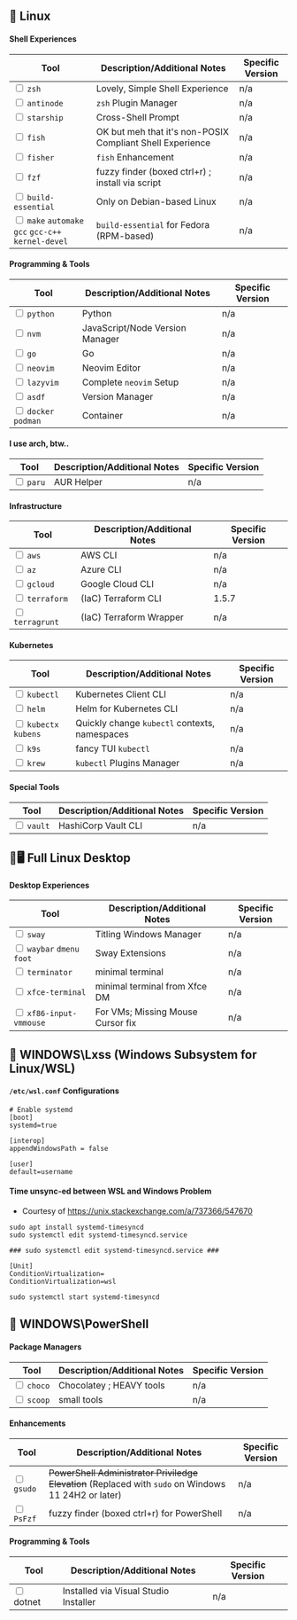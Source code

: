 🐧 Linux
---

#### Shell Experiences

|Tool|Description/Additional Notes|Specific Version|
--|--|--
<input type="checkbox"> `zsh` | Lovely, Simple Shell Experience | n/a
<input type="checkbox"> `antinode` | `zsh` Plugin Manager | n/a
<input type="checkbox"> `starship` | Cross-Shell Prompt | n/a
<input type="checkbox"> `fish` | OK but meh that it's non-POSIX Compliant Shell Experience | n/a
<input type="checkbox"> `fisher` | `fish` Enhancement | n/a
<input type="checkbox"> `fzf` | fuzzy finder (boxed ctrl+r) ; install via script | n/a
<input type="checkbox"> `build-essential` | Only on Debian-based Linux | n/a
<input type="checkbox"> `make` `automake` `gcc` `gcc-c++` `kernel-devel` | `build-essential` for Fedora (RPM-based) | n/a

#### Programming & Tools
|Tool|Description/Additional Notes|Specific Version|
--|--|--
<input type="checkbox"> `python` | Python | n/a
<input type="checkbox"> `nvm` | JavaScript/Node Version Manager | n/a
<input type="checkbox"> `go` | Go | n/a
<input type="checkbox"> `neovim` | Neovim Editor | n/a
<input type="checkbox"> `lazyvim` | Complete `neovim` Setup | n/a
<input type="checkbox"> `asdf` | Version Manager | n/a
<input type="checkbox"> `docker` `podman` | Container | n/a

#### I use arch, btw..

|Tool|Description/Additional Notes|Specific Version|
--|--|--
<input type="checkbox"> `paru` | AUR Helper | n/a

#### Infrastructure
|Tool|Description/Additional Notes|Specific Version|
--|--|--
<input type="checkbox"> `aws` | AWS CLI | n/a
<input type="checkbox"> `az` | Azure CLI | n/a
<input type="checkbox"> `gcloud` | Google Cloud CLI | n/a
<input type="checkbox"> `terraform` | (IaC) Terraform CLI | 1.5.7
<input type="checkbox"> `terragrunt` | (IaC) Terraform Wrapper | n/a

#### Kubernetes
|Tool|Description/Additional Notes|Specific Version|
--|--|--
<input type="checkbox"> `kubectl` | Kubernetes Client CLI | n/a
<input type="checkbox"> `helm` | Helm for Kubernetes CLI | n/a
<input type="checkbox"> `kubectx` `kubens` | Quickly change `kubectl` contexts, namespaces| n/a
<input type="checkbox"> `k9s` | fancy TUI `kubectl` | n/a
<input type="checkbox"> `krew` | `kubectl` Plugins Manager | n/a

#### Special Tools
|Tool|Description/Additional Notes|Specific Version|
--|--|--
<input type="checkbox"> `vault` | HashiCorp Vault CLI | n/a

🐧🖥️ Full Linux Desktop
---

#### Desktop Experiences

|Tool|Description/Additional Notes|Specific Version|
--|--|--
<input type="checkbox"> `sway` | Titling Windows Manager | n/a
<input type="checkbox"> `waybar` `dmenu` `foot` | Sway Extensions | n/a
<input type="checkbox"> `terminator` | minimal terminal | n/a
<input type="checkbox"> `xfce-terminal` | minimal terminal from Xfce DM | n/a
<input type="checkbox"> `xf86-input-vmmouse` | For VMs; Missing Mouse Cursor fix | n/a

🚩 WINDOWS\Lxss (Windows Subsystem for Linux/WSL)
---

#### `/etc/wsl.conf` Configurations
```
# Enable systemd
[boot]
systemd=true

[interop]
appendWindowsPath = false

[user]
default=username

```

#### Time unsync-ed between WSL and Windows Problem
- Courtesy of https://unix.stackexchange.com/a/737366/547670

```
sudo apt install systemd-timesyncd
sudo systemctl edit systemd-timesyncd.service
```

```
### sudo systemctl edit systemd-timesyncd.service ###

[Unit]
ConditionVirtualization=
ConditionVirtualization=wsl
```

```
sudo systemctl start systemd-timesyncd
```

🚩 WINDOWS\PowerShell
----

#### Package Managers
|Tool|Description/Additional Notes|Specific Version|
--|--|--
<input type="checkbox"> `choco` | Chocolatey ; HEAVY tools | n/a
<input type="checkbox"> `scoop` | small tools | n/a

#### Enhancements
|Tool|Description/Additional Notes|Specific Version|
--|--|--
<input type="checkbox"> `gsudo` | ~~PowerShell Administrator Priviledge Elevation~~ (Replaced with `sudo` on Windows 11 24H2 or later) | n/a
<input type="checkbox"> `PsFzf` | fuzzy finder (boxed ctrl+r) for PowerShell | n/a

#### Programming & Tools
|Tool|Description/Additional Notes|Specific Version|
--|--|--
<input type="checkbox"> dotnet | Installed via Visual Studio Installer | n/a
